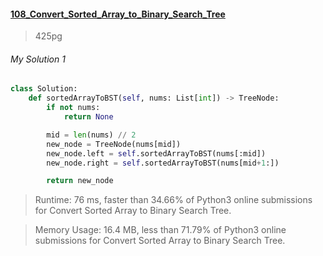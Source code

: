 #### [108_Convert_Sorted_Array_to_Binary_Search_Tree](https://leetcode.com/problems/maximum-depth-of-binary-tree/)
> 425pg


###### My Solution 1

```python
class Solution:
    def sortedArrayToBST(self, nums: List[int]) -> TreeNode:
        if not nums:
            return None

        mid = len(nums) // 2
        new_node = TreeNode(nums[mid])
        new_node.left = self.sortedArrayToBST(nums[:mid])
        new_node.right = self.sortedArrayToBST(nums[mid+1:])

        return new_node
```

> Runtime: 76 ms, faster than 34.66% of Python3 online submissions for Convert Sorted Array to Binary Search Tree.

> Memory Usage: 16.4 MB, less than 71.79% of Python3 online submissions for Convert Sorted Array to Binary Search Tree.
